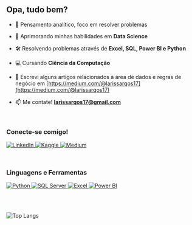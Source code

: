 <br>

## Opa, tudo bem?

- 🧩 Pensamento analítico, foco em resolver problemas

- 🔭 Aprimorando minhas habilidades em **Data Science**
  
- 🛠 Resolvendo problemas através de **Excel, SQL, Power BI e Python**
  
- 💻 Cursando **Ciência da Computação**

- 📰 Escrevi alguns artigos relacionados à área de dados e regras de negócio em [https://medium.com/@larissarqos17](https://medium.com/@larissarqos17)

- 📫 Me contate! **larissarqos17@gmail.com**

<br>

<h3>Conecte-se comigo!</h3>
<p align="left"> <a href="https://www.linkedin.com/in/larissa-silva-b672ab24b" target="_blank"> <img src="https://img.shields.io/badge/-LinkedIn-0A66C2?style=for-the-badge&logo=linkedin&logoColor=white" alt="LinkedIn"> </a> <a href="https://www.kaggle.com/birina" target="_blank"> <img src="https://img.shields.io/badge/-Kaggle-20BEFF?style=for-the-badge&logo=kaggle&logoColor=white" alt="Kaggle"> </a> <a href="https://medium.com/@larissarqos17" target="_blank"> <img src="https://img.shields.io/badge/-Medium-000000?style=for-the-badge&logo=medium&logoColor=white" alt="Medium"> </a> </p>

<br>

<h3>Linguagens e Ferramentas</h3>
<p align="left"> <a href="https://www.python.org/" target="_blank"> <img src="https://img.shields.io/badge/-Python-3776AB?style=for-the-badge&logo=python&logoColor=white" alt="Python"> </a> <a href="https://www.microsoft.com/en-us/sql-server" target="_blank"> <img src="https://img.shields.io/badge/-SQL Server-CC2927?style=for-the-badge&logo=microsoftsqlserver&logoColor=white" alt="SQL Server"> </a> <a href="https://www.microsoft.com/en-us/microsoft-365/excel" target="_blank"> <img src="https://img.shields.io/badge/-Excel-217346?style=for-the-badge&logo=microsoftexcel&logoColor=white" alt="Excel"> </a> <a href="https://powerbi.microsoft.com/" target="_blank"> <img src="https://img.shields.io/badge/-Power BI-F2C811?style=for-the-badge&logo=powerbi&logoColor=black" alt="Power BI"> </a> </p>

<br><br>

![Top Langs](https://github-readme-stats.vercel.app/api/top-langs/?username=larissarqos&layout=compact&langs_count=10&theme=dark)

<!---
larissarqos/larissarqos is a ✨ special ✨ repository because its `README.md` (this file) appears on your GitHub profile.
You can click the Preview link to take a look at your changes.
--->
